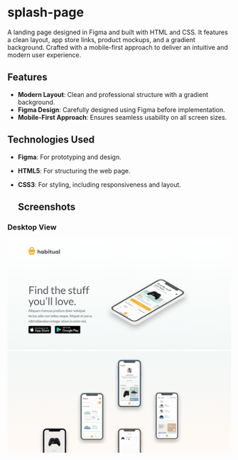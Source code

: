 # splash-page

A landing page designed in Figma and built with HTML and CSS. It features a clean layout, app store links, product mockups, and a gradient background. Crafted with a mobile-first approach to deliver an intuitive and modern user experience.

## Features
- **Modern Layout**: Clean and professional structure with a gradient background.
- **Figma Design**: Carefully designed using Figma before implementation.
- **Mobile-First Approach**: Ensures seamless usability on all screen sizes.

## Technologies Used
- **Figma**: For prototyping and design.
- **HTML5**: For structuring the web page.
- **CSS3**: For styling, including responsiveness and layout.



  ## Screenshots

### Desktop View
![Screenshot 1](./Screenshots/Screenshot%202024-12-19%20123436.png)
![Screenshot 2](./Screenshots/Screenshot%202024-12-19%20123447.png)



